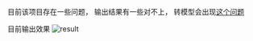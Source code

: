 目前该项目存在一些问题， 输出结果有一些对不上， 转模型会出现[这个问题](https://github.com/Tencent/ncnn/issues/5462)

目前输出效果
![result](https://github.com/XdpAreKid/GFPGAN-ncnn/assets/22389436/56ba5e77-c40d-4fc5-9317-917645e913e6)
